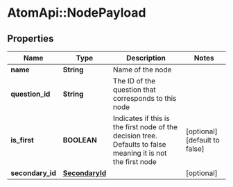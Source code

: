 # AtomApi::NodePayload

## Properties
Name | Type | Description | Notes
------------ | ------------- | ------------- | -------------
**name** | **String** | Name of the node | 
**question_id** | **String** | The ID of the question that corresponds to this node | 
**is_first** | **BOOLEAN** | Indicates if this is the first node of the decision tree. Defaults to false meaning it is not the first node | [optional] [default to false]
**secondary_id** | [**SecondaryId**](SecondaryId.md) |  | [optional] 


